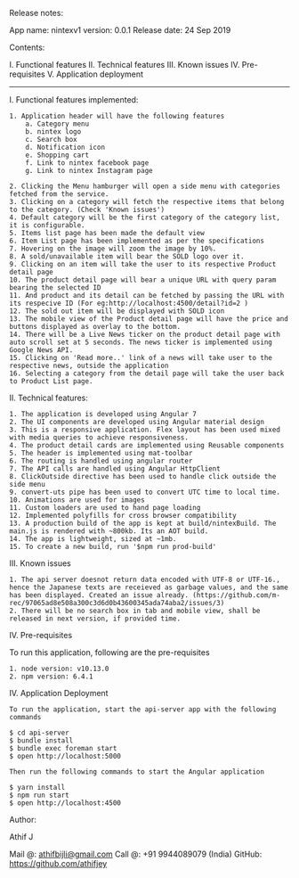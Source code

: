 Release notes:

App name: nintexv1
version: 0.0.1
Release date: 24 Sep 2019

Contents:

I. Functional features
II. Technical features
III. Known issues
IV. Pre-requisites
V. Application deployment

________________________________________________________________________________________________

I. Functional features implemented:

    1. Application header will have the following features
        a. Category menu
        b. nintex logo
        c. Search box
        d. Notification icon
        e. Shopping cart
        f. Link to nintex facebook page
        g. Link to nintex Instagram page

    2. Clicking the Menu hamburger will open a side menu with categories fetched from the service.
    3. Clicking on a category will fetch the respective items that belong to the category. (Check 'Known issues')
    4. Default category will be the first category of the category list, it is configurable.
    5. Items list page has been made the default view
    6. Item List page has been implemented as per the specifications
    7. Hovering on the image will zoom the image by 10%.
    8. A sold/unavailable item will bear the SOLD logo over it.
    9. Clicking on an item will take the user to its respective Product detail page
    10. The product detail page will bear a unique URL with query param bearing the selected ID
    11. And product and its detail can be fetched by passing the URL with its respecive ID (For eg:http://localhost:4500/detail?id=2 )
    12. The sold out item will be displayed with SOLD icon
    13. The mobile view of the Product detail page will have the price and buttons displayed as overlay to the bottom.
    14. There will be a Live News ticker on the product detail page with auto scroll set at 5 seconds. The news ticker is implemented using Google News API.
    15. Clicking on 'Read more..' link of a news will take user to the respective news, outside the application
    16. Selecting a category from the detail page will take the user back to Product List page.

II. Technical features:

    1. The application is developed using Angular 7
    2. The UI components are developed using Angular material design
    3. This is a responsive application. Flex layout has been used mixed with media queries to achieve responsiveness.
    4. The product detail cards are implemented using Reusable components
    5. The header is implemented using mat-toolbar
    6. The routing is handled using angular router
    7. The API calls are handled using Angular HttpClient
    8. ClickOutside directive has been used to handle click outside the side menu
    9. convert-uts pipe has been used to convert UTC time to local time.
    10. Animations are used for images
    11. Custom loaders are used to hand page loading
    12. Implemented polyfills for cross browser compatibility
    13. A production build of the app is kept at build/nintexBuild. The main.js is rendered with ~800kb. Its an AOT build. 
    14. The app is lightweight, sized at ~1mb.
    15. To create a new build, run '$npm run prod-build'
     

III. Known issues

    1. The api server doesnot return data encoded with UTF-8 or UTF-16., hence the Japanese texts are receieved as garbage values, and the same has been displayed. Created an issue already. (https://github.com/m-rec/97065ad8e508a300c3d6d0b43600345ada74aba2/issues/3)
    2. There will be no search box in tab and mobile view, shall be released in next version, if provided time.

IV. Pre-requisites

To run this application, following are the pre-requisites

    1. node version: v10.13.0
    2. npm version: 6.4.1

IV. Application Deployment

    To run the application, start the api-server app with the following commands

    $ cd api-server
    $ bundle install
    $ bundle exec foreman start
    $ open http://localhost:5000

    Then run the following commands to start the Angular application

    $ yarn install
    $ npm run start
    $ open http://localhost:4500

Author:

Athif J

Mail @: athifbijli@gmail.com
Call @: +91 9944089079 (India)
GitHub: https://github.com/athifjey